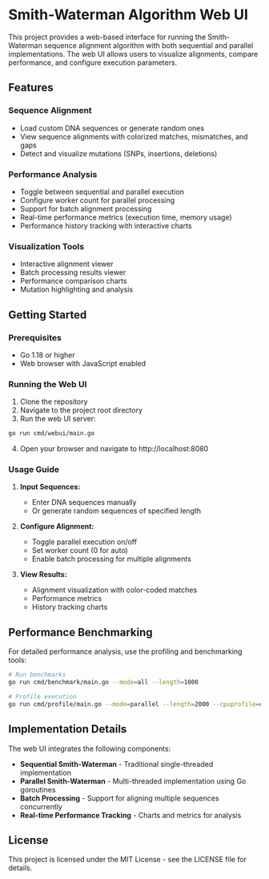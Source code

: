 # Smith-Waterman Algorithm Web UI

This project provides a web-based interface for running the Smith-Waterman sequence alignment algorithm with both sequential and parallel implementations. The web UI allows users to visualize alignments, compare performance, and configure execution parameters.

## Features

### Sequence Alignment
- Load custom DNA sequences or generate random ones
- View sequence alignments with colorized matches, mismatches, and gaps
- Detect and visualize mutations (SNPs, insertions, deletions)

### Performance Analysis
- Toggle between sequential and parallel execution
- Configure worker count for parallel processing
- Support for batch alignment processing
- Real-time performance metrics (execution time, memory usage)
- Performance history tracking with interactive charts

### Visualization Tools
- Interactive alignment viewer
- Batch processing results viewer
- Performance comparison charts
- Mutation highlighting and analysis

## Getting Started

### Prerequisites
- Go 1.18 or higher
- Web browser with JavaScript enabled

### Running the Web UI

1. Clone the repository
2. Navigate to the project root directory
3. Run the web UI server:

```bash
go run cmd/webui/main.go
```

4. Open your browser and navigate to http://localhost:8080

### Usage Guide

1. **Input Sequences:**
    - Enter DNA sequences manually
    - Or generate random sequences of specified length

2. **Configure Alignment:**
    - Toggle parallel execution on/off
    - Set worker count (0 for auto)
    - Enable batch processing for multiple alignments

3. **View Results:**
    - Alignment visualization with color-coded matches
    - Performance metrics
    - History tracking charts

## Performance Benchmarking

For detailed performance analysis, use the profiling and benchmarking tools:

```bash
# Run benchmarks
go run cmd/benchmark/main.go --mode=all --length=1000

# Profile execution
go run cmd/profile/main.go --mode=parallel --length=2000 --cpuprofile=cpu.prof
```

## Implementation Details

The web UI integrates the following components:

- **Sequential Smith-Waterman** - Traditional single-threaded implementation
- **Parallel Smith-Waterman** - Multi-threaded implementation using Go goroutines
- **Batch Processing** - Support for aligning multiple sequences concurrently
- **Real-time Performance Tracking** - Charts and metrics for analysis

## License

This project is licensed under the MIT License - see the LICENSE file for details.